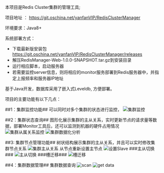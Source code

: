 本项目是Redis Cluster集群的管理工具;

项目地址 ： https://git.oschina.net/yanfanVIP/RedisClusterManager

环境要求：Java8+

系统部署方式：

* 下载最新版安装包 https://git.oschina.net/yanfanVIP/RedisClusterManager/releases
* 解压RedisManager-Web-1.0.0-SNAPSHOT.tar.gz到安装目录
* 运行相应脚本，启动服务器
* 若需要监控server信息，则将相应的monitor服务部署到Redis服务器中，并指定上报频率和服务器IP地址


基于Java开发，数据库采用了嵌入式Leveldb, 方便部署。

项目的主要功能有以下几点：

##1：集群监控功能##
可以同时对多个集群的状态进行监控，
![集群监控](https://git.oschina.net/uploads/images/2017/0419/170942_b0e86736_37113.jpeg "集群监控")

##2：集群状态查询##
图形化展示集群的主从关系，实时更新节点的请求量等数据，部署Monitor工具后，还可以监测到机器的硬件占用情况
![集群从属关系监控](https://git.oschina.net/uploads/images/2017/0419/171259_82ccbfa8_37113.jpeg "集群从属关系监控")
![集群数据化分析](https://git.oschina.net/uploads/images/2017/0419/171333_2e5a44a0_37113.jpeg "集群数据化分析")

##3: 集群节点管理功能##
树状结构展示集群的主从关系，并且可以实时修改集群节点关系
![集群主从关系](https://git.oschina.net/uploads/images/2017/0419/171531_da3fddf2_37113.jpeg "集群主从关系")
从节点重新设置主节点
![设置Slave](https://git.oschina.net/uploads/images/2017/0419/171830_099b87a2_37113.jpeg "设置Slave")
###主从切换###
![主从切换](https://git.oschina.net/uploads/images/2017/0419/171902_d8c8dc2b_37113.jpeg "主从切换")
###槽迁移###
![槽迁移](https://git.oschina.net/uploads/images/2017/0419/171930_a40b6533_37113.jpeg "槽迁移")

##4：集群数据管理##
集群数据查询
![scan](https://git.oschina.net/uploads/images/2017/0419/172117_a7256d26_37113.jpeg "scan")
![get data](https://git.oschina.net/uploads/images/2017/0419/172133_94c81f28_37113.jpeg "get data")